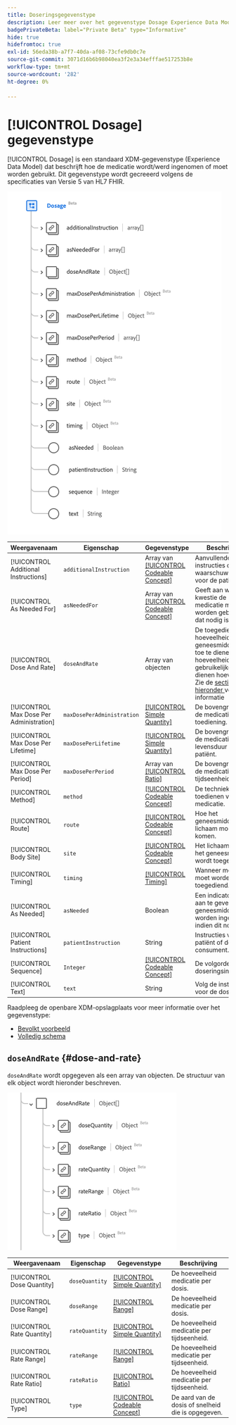 ```yaml
---
title: Doseringsgegevenstype
description: Leer meer over het gegevenstype Dosage Experience Data Model (XDM).
badgePrivateBeta: label="Private Beta" type="Informative"
hide: true
hidefromtoc: true
exl-id: 56eda38b-a7f7-40da-af08-73cfe9db0c7e
source-git-commit: 3071d16b6b98040ea3f2e3a34efffae517253b8e
workflow-type: tm+mt
source-wordcount: '282'
ht-degree: 0%

---
```


# [!UICONTROL Dosage] gegevenstype

[!UICONTROL Dosage] is een standaard XDM-gegevenstype (Experience Data Model) dat beschrijft hoe de medicatie wordt/werd ingenomen of moet worden gebruikt. Dit gegevenstype wordt gecreeerd volgens de specificaties van Versie 5 van HL7 FHIR.

![ het gegevenstype van de Dosering structuur ](../../../images/healthcare/data-types/dosage/dosage.png)

| Weergavenaam | Eigenschap | Gegevenstype | Beschrijving |
| --- | --- | --- | --- |
| [!UICONTROL Additional Instructions] | `additionalInstruction` | Array van [[!UICONTROL Codeable Concept]](../data-types/codeable-concept.md) | Aanvullende instructies of waarschuwingen voor de patiënt. |
| [!UICONTROL As Needed For] | `asNeededFor` | Array van [[!UICONTROL Codeable Concept]](../data-types/codeable-concept.md) | Geeft aan welke kwestie de medicatie moet worden gebruikt als dat nodig is. |
| [!UICONTROL Dose And Rate] | `doseAndRate` | Array van objecten | De toegediende hoeveelheid geneesmiddel, de toe te dienen hoeveelheid of de gebruikelijke toe te dienen hoeveelheid. Zie de [ sectie hieronder ](#dose-and-rate) voor meer informatie |
| [!UICONTROL Max Dose Per Administration] | `maxDosePerAdministration` | [[!UICONTROL Simple Quantity]](../data-types/simple-quantity.md) | De bovengrens van de medicatie per toediening. |
| [!UICONTROL Max Dose Per Lifetime] | `maxDosePerLifetime` | [[!UICONTROL Simple Quantity]](../data-types/simple-quantity.md) | De bovengrens van de medicatie per levensduur van de patiënt. |
| [!UICONTROL Max Dose Per Period] | `maxDosePerPeriod` | Array van [[!UICONTROL Ratio]](../data-types/ratio.md) | De bovengrens van de medicatie per tijdseenheid. |
| [!UICONTROL Method] | `method` | [[!UICONTROL Codeable Concept]](../data-types/codeable-concept.md) | De techniek voor het toedienen van de medicatie. |
| [!UICONTROL Route] | `route` | [[!UICONTROL Codeable Concept]](../data-types/codeable-concept.md) | Hoe het geneesmiddel in het lichaam moet komen. |
| [!UICONTROL Body Site] | `site` | [[!UICONTROL Codeable Concept]](../data-types/codeable-concept.md) | Het lichaam waar het geneesmiddel wordt toegediend. |
| [!UICONTROL Timing] | `timing` | [[!UICONTROL Timing]](../data-types/timing.md) | Wanneer medicatie moet worden toegediend. |
| [!UICONTROL As Needed] | `asNeeded` | Boolean | Een indicator om aan te geven of het geneesmiddel moet worden ingenomen indien dit nodig is. |
| [!UICONTROL Patient Instructions] | `patientInstruction` | String | Instructies voor de patiënt of de consument. |
| [!UICONTROL Sequence] | `Integer` | [[!UICONTROL Codeable Concept]](../data-types/codeable-concept.md) | De volgorde van de doseringsinstructies. |
| [!UICONTROL Text] | `text` | String | Volg de instructies voor de dosering. |

Raadpleeg de openbare XDM-opslagplaats voor meer informatie over het gegevenstype:

* [ Bevolkt voorbeeld ](https://github.com/adobe/xdm/blob/master/extensions/industry/healthcare/fhir/datatypes/dosage.example.1.json)
* [ Volledig schema ](https://github.com/adobe/xdm/blob/master/extensions/industry/healthcare/fhir/datatypes/dosage.schema.json)

## `doseAndRate` {#dose-and-rate}

`doseAndRate` wordt opgegeven als een array van objecten. De structuur van elk object wordt hieronder beschreven.

![ dosis en tariefstructuur ](../../../images/healthcare/data-types/dosage/dose-and-rate.png)

| Weergavenaam | Eigenschap | Gegevenstype | Beschrijving |
| --- | --- | --- | --- |
| [!UICONTROL Dose Quantity] | `doseQuantity` | [[!UICONTROL Simple Quantity]](../data-types/simple-quantity.md) | De hoeveelheid medicatie per dosis. |
| [!UICONTROL Dose Range] | `doseRange` | [[!UICONTROL Range]](../data-types/range.md) | De hoeveelheid medicatie per dosis. |
| [!UICONTROL Rate Quantity] | `rateQuantity` | [[!UICONTROL Simple Quantity]](../data-types/simple-quantity.md) | De hoeveelheid medicatie per tijdseenheid. |
| [!UICONTROL Rate Range] | `rateRange` | [[!UICONTROL Range]](../data-types/range.md) | De hoeveelheid medicatie per tijdseenheid. |
| [!UICONTROL Rate Ratio] | `rateRatio` | [[!UICONTROL Ratio]](../data-types/ratio.md) | De hoeveelheid medicatie per tijdseenheid. |
| [!UICONTROL Type] | `type` | [[!UICONTROL Codeable Concept]](../data-types/codeable-concept.md) | De aard van de dosis of snelheid die is opgegeven. |
